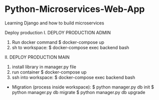 # Python-Microservices-Web-App
Learning Django and how to build microservices

Deploy production
I. DEPLOY PRODUCTION ADMIN
1. Run docker command
$ docker-compose up
2. sh to workspace:
$ docker-compose exec backend bash

II. DEPLOY PRODUCTION MAIN
1. install library in manager.py file
2. run container
 $ docker-compose up
3. ssh into workspace:
$ docker-compose exec backend bash
- Migration (process inside workspace):
$ python manager.py db init
$ python manager.py db migrate
$ python manager.py db upgrade

